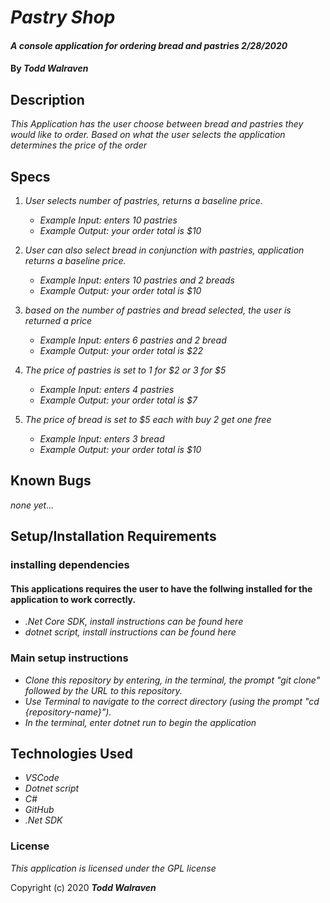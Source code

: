 # _Pastry Shop_

#### _A console application for ordering bread and pastries_ _2/28/2020_

#### By _**Todd Walraven**_

## Description

_This Application has the user choose between bread and pastries they would like to order. Based on what the user selects the application determines the price of the order_

## Specs

1. _User selects number of pastries, returns a baseline price._
    *   _Example Input: enters 10 pastries_
    *   _Example Output: your order total is $10_

2. _User can also select bread in conjunction with pastries, application returns a baseline price._
    *	_Example Input: enters 10 pastries and 2 breads_
    *   _Example Output: your order total is $10_ 

3. _based on the number of pastries and bread selected, the user is returned a price_
    *	_Example Input: enters 6 pastries and 2 bread_
    *   _Example Output: your order total is $22_

4. _The price of pastries is set to 1 for $2 or 3 for $5_
    *	_Example Input: enters 4 pastries_
    *	_Example Output: your order total is $7_

5. _The price of bread is set to $5 each with buy 2 get one free_
    *	_Example Input: enters 3 bread_
    *	_Example Output: your order total is $10_



## Known Bugs
_none yet..._

## Setup/Installation Requirements

### installing dependencies

#### This applications requires the user to have the follwing installed for the application to work correctly.

* _.Net Core SDK, install instructions can be found here_
* _dotnet script, install instructions can be found here_

### Main setup instructions

* _Clone this repository by entering, in the terminal, the prompt "git clone" followed by the URL to this repository._
* _Use Terminal to navigate to the correct directory (using the prompt "cd {repository-name}")._
* _In the terminal, enter dotnet run to begin the application_


## Technologies Used

* _VSCode_
* _Dotnet script_
* _C#_
* _GitHub_
* _.Net SDK_


### License

_This application is licensed under the GPL license_

Copyright (c) 2020 **_Todd Walraven_**